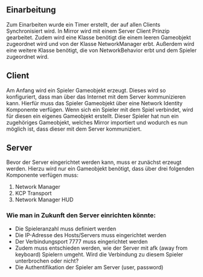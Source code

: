 ## Einarbeitung 
Zum Einarbeiten wurde ein Timer erstellt, der auf allen Clients Synchronisiert wird. In Mirror wird mit einem Server Client Prinzip gearbeitet. Zudem wird eine Klasse benötigt die einem leeren Gameobjekt zugeordnet wird und von der Klasse NetworkManager erbt. Außerdem wird eine weitere Klasse benötigt, die von NetworkBehavior erbt und dem Spieler zugeordnet wird. 

## Client
Am Anfang wird ein Spieler Gameobjekt erzeugt. Dieses wird so konfiguriert, dass man über das Internet mit dem Server kommunizieren kann. Hierfür muss das Spieler Gameobjekt über eine Network Identity Komponente verfügen. 
Wenn sich ein Spieler mit dem Spiel verbindet, wird für diesen ein eigenes Gameobjekt erstellt. Dieser Spieler hat nun ein zugehöriges Gameobjekt, welches Mirror importiert und wodurch es nun möglich ist, dass dieser mit dem Server kommuniziert. 

## Server
Bevor der Server eingerichtet werden kann, muss er zunächst erzeugt werden. Hierzu wird nur ein Gameobjekt benötigt, dass über drei folgenden Komponente verfügen muss:

1. Network Manager
2. KCP Transport
3. Network Manager HUD

### Wie man in Zukunft den Server einrichten könnte:
- Die Spieleranzahl muss definiert werden
- Die IP-Adresse des Hosts/Servers muss eingerichtet werden
- Der Verbindungsport 7777 muss eingerichtet werden
- Zudem muss entschieden werden, wie der Server mit afk (away from keyboard) Spielern umgeht. Wird die Verbindung zu diesem Spieler unterbrochen oder nicht? 
- Die Authentifikation der Spieler am Server (user, password)   


